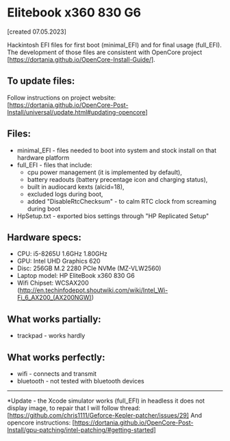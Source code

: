 # Elitebook x360 830 G6
[created 07.05.2023]

Hackintosh EFI files for first boot (minimal_EFI) and for final usage (full_EFI). The development of those files are consistent with OpenCore project [https://dortania.github.io/OpenCore-Install-Guide/].

## To update files:
Follow instructions on project website:
[https://dortania.github.io/OpenCore-Post-Install/universal/update.html#updating-opencore]

## Files:
- minimal_EFI - files needed to boot into system and stock install on that hardware platform
- full_EFI - files that include:
    - cpu power management (it is implemented by default),
    - battery readouts (battery precentage icon and charging status),
    - built in audiocard kexts (alcid=18),
    - excluded logs during boot,
    - added "DisableRtcChecksum" - to calm RTC clock from screaming during boot
- HpSetup.txt - exported bios settings through "HP Replicated Setup"

## Hardware specs:
- CPU: i5-8265U 1.6GHz 1.80GHz
- GPU: Intel UHD Graphics 620
- Disc: 256GB M.2 2280 PCIe NVMe (MZ-VLW2560)
- Laptop model: HP EliteBook x360 830 G6
- Wifi Chipset: WCSAX200
	(http://en.techinfodepot.shoutwiki.com/wiki/Intel_Wi-Fi_6_AX200_(AX200NGW))
  

## What works partially:
- trackpad - works hardly

## What works perfectly:
- wifi - connects and transmit
- bluetooth - not tested with bluetooth devices

---

*Update - the Xcode simulator works (full_EFI) in headless
it does not display image, to repair that I will follow thread:
[https://github.com/chris1111/Geforce-Kepler-patcher/issues/29]
And opencore instructions:
[https://dortania.github.io/OpenCore-Post-Install/gpu-patching/intel-patching/#getting-started]
